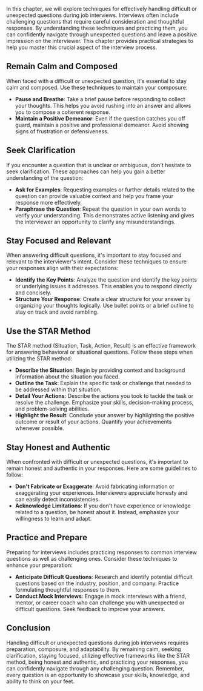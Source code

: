 
In this chapter, we will explore techniques for effectively handling difficult or unexpected questions during job interviews. Interviews often include challenging questions that require careful consideration and thoughtful responses. By understanding these techniques and practicing them, you can confidently navigate through unexpected questions and leave a positive impression on the interviewer. This chapter provides practical strategies to help you master this crucial aspect of the interview process.

Remain Calm and Composed
------------------------

When faced with a difficult or unexpected question, it's essential to stay calm and composed. Use these techniques to maintain your composure:

* **Pause and Breathe**: Take a brief pause before responding to collect your thoughts. This helps you avoid rushing into an answer and allows you to compose a coherent response.
* **Maintain a Positive Demeanor**: Even if the question catches you off guard, maintain a positive and professional demeanor. Avoid showing signs of frustration or defensiveness.

Seek Clarification
------------------

If you encounter a question that is unclear or ambiguous, don't hesitate to seek clarification. These approaches can help you gain a better understanding of the question:

* **Ask for Examples**: Requesting examples or further details related to the question can provide valuable context and help you frame your response more effectively.
* **Paraphrase the Question**: Repeat the question in your own words to verify your understanding. This demonstrates active listening and gives the interviewer an opportunity to clarify any misunderstandings.

Stay Focused and Relevant
-------------------------

When answering difficult questions, it's important to stay focused and relevant to the interviewer's intent. Consider these techniques to ensure your responses align with their expectations:

* **Identify the Key Points**: Analyze the question and identify the key points or underlying issues it addresses. This enables you to respond directly and concisely.
* **Structure Your Response**: Create a clear structure for your answer by organizing your thoughts logically. Use bullet points or a brief outline to stay on track and avoid rambling.

Use the STAR Method
-------------------

The STAR method (Situation, Task, Action, Result) is an effective framework for answering behavioral or situational questions. Follow these steps when utilizing the STAR method:

* **Describe the Situation**: Begin by providing context and background information about the situation you faced.
* **Outline the Task**: Explain the specific task or challenge that needed to be addressed within that situation.
* **Detail Your Actions**: Describe the actions you took to tackle the task or resolve the challenge. Emphasize your skills, decision-making process, and problem-solving abilities.
* **Highlight the Result**: Conclude your answer by highlighting the positive outcome or result of your actions. Quantify your achievements whenever possible.

Stay Honest and Authentic
-------------------------

When confronted with difficult or unexpected questions, it's important to remain honest and authentic in your responses. Here are some guidelines to follow:

* **Don't Fabricate or Exaggerate**: Avoid fabricating information or exaggerating your experiences. Interviewers appreciate honesty and can easily detect inconsistencies.
* **Acknowledge Limitations**: If you don't have experience or knowledge related to a question, be honest about it. Instead, emphasize your willingness to learn and adapt.

Practice and Prepare
--------------------

Preparing for interviews includes practicing responses to common interview questions as well as challenging ones. Consider these techniques to enhance your preparation:

* **Anticipate Difficult Questions**: Research and identify potential difficult questions based on the industry, position, and company. Practice formulating thoughtful responses to them.
* **Conduct Mock Interviews**: Engage in mock interviews with a friend, mentor, or career coach who can challenge you with unexpected or difficult questions. Seek feedback to improve your answers.

Conclusion
----------

Handling difficult or unexpected questions during job interviews requires preparation, composure, and adaptability. By remaining calm, seeking clarification, staying focused, utilizing effective frameworks like the STAR method, being honest and authentic, and practicing your responses, you can confidently navigate through any challenging question. Remember, every question is an opportunity to showcase your skills, knowledge, and ability to think on your feet.
